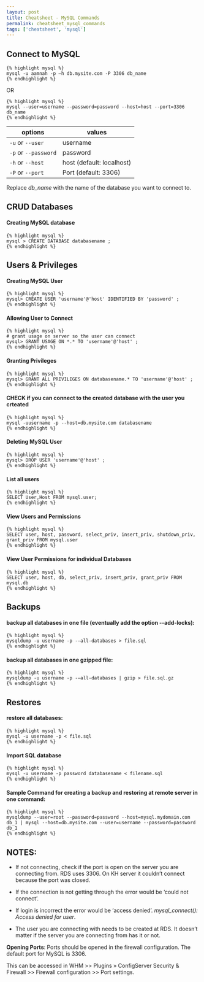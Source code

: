 ```yaml
---
layout: post
title: Cheatsheet - MySQL Commands
permalink: cheatsheet_mysql_commands
tags: ['cheatsheet', 'mysql']
---
```

    
Connect to MySQL 
---

    {% highlight mysql %}
    mysql -u aamnah -p —h db.mysite.com -P 3306 db_name  
    {% endhighlight %}

OR

    {% highlight mysql %}
    mysql --user=username --password=password --host=host --port=3306 db_name
    {% endhighlight %}

| options              | values                    |
|----------------------|---------------------------|
| `-u` or `--user`     | username                  |
| `-p` or `--password` | password                  |
| `-h` or `--host`     | host (default: localhost) |
| `-P` or `--port`     | Port (default: 3306)      |

Replace _db_name_ with the name of the database you want to connect to.

CRUD Databases
---

#### Creating MySQL database

    {% highlight mysql %}
    mysql > CREATE DATABASE databasename ;
    {% endhighlight %}


Users &amp; Privileges
---

#### Creating MySQL User

    {% highlight mysql %}
    mysql> CREATE USER 'username'@'host' IDENTIFIED BY 'password' ;
    {% endhighlight %}

#### Allowing User to Connect
    
    {% highlight mysql %}
    # grant usage on server so the user can connect  
    mysql> GRANT USAGE ON *.* TO 'username'@'host' ;
    {% endhighlight %}

#### Granting Privileges

    {% highlight mysql %}
    mysql> GRANT ALL PRIVILEGES ON databasename.* TO 'username'@'host' ;
    {% endhighlight %}

#### CHECK if you can connect to the created database with the user you crteated

    {% highlight mysql %}
    mysql -uusername -p --host=db.mysite.com databasename 
    {% endhighlight %}

#### Deleting MySQL User

    {% highlight mysql %}
    mysql> DROP USER 'username'@'host' ;
    {% endhighlight %}

#### List all users

    {% highlight mysql %}
    SELECT User,Host FROM mysql.user;
    {% endhighlight %}

#### View Users and Permissions

    {% highlight mysql %}
    SELECT user, host, password, select_priv, insert_priv, shutdown_priv, grant_priv FROM mysql.user
    {% endhighlight %}

#### View User Permissions for individual Databases

    {% highlight mysql %}
    SELECT user, host, db, select_priv, insert_priv, grant_priv FROM mysql.db
    {% endhighlight %}

Backups
---

#### backup all databases in one file (eventually add the option --add-locks):

    {% highlight mysql %}
    mysqldump -u username -p -–all-databases > file.sql
    {% endhighlight %}

#### backup all databases in one gzipped file:

    {% highlight mysql %}
    mysqldump -u username -p -–all-databases | gzip > file.sql.gz
    {% endhighlight %}

Restores
---

#### restore all databases:

    {% highlight mysql %}
    mysql -u username -p < file.sql 
    {% endhighlight %}

#### Import SQL database

    {% highlight mysql %}
    mysql -u username -p password databasename < filename.sql
    {% endhighlight %}

#### Sample Command for creating a backup and restoring at remote server in one command: 

    {% highlight mysql %}
    mysqldump --user=root --password=password --host=mysql.mydomain.com db_1 | mysql --host=db.mysite.com --user=username --password=password db_1
    {% endhighlight %}



NOTES:
---

   * If not connecting, check if the port is open on the server you are connecting from. RDS uses 3306. On KH server it couldn’t connect because the port was closed.

   * If the connection is not getting through the error would be ‘could not connect’.

   * If login is incorrect the error would be ‘access denied’. *mysql_connect(): Access denied for user*.

   * The user you are connecting with needs to be created at RDS. It doesn’t matter if the server you are connecting from has it or not.


**Opening Ports**:
Ports should be opened in the firewall configuration. The default port for MySQL is 3306.

This can be accessed in WHM >> Plugins » ConfigServer Security & Firewall >> Firewall configuration >> Port settings.